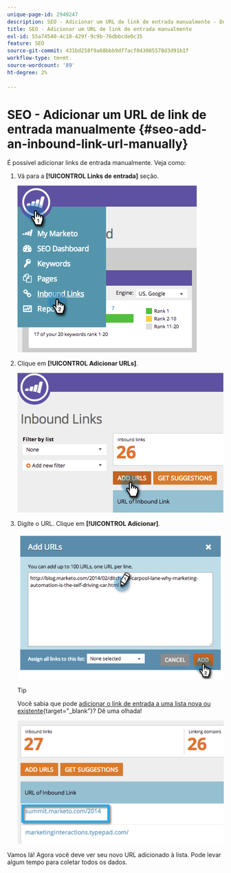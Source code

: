 ```yaml
---
unique-page-id: 2949247
description: SEO - Adicionar um URL de link de entrada manualmente - Documentação do Marketo - Documentação do produto
title: SEO - Adicionar um URL de link de entrada manualmente
exl-id: 55a74540-4c18-429f-9c9b-76dbbcde0c35
feature: SEO
source-git-commit: 431bd258f9a68bbb9df7acf043085578d3d91b1f
workflow-type: tm+mt
source-wordcount: '89'
ht-degree: 2%

---
```


# SEO - Adicionar um URL de link de entrada manualmente {#seo-add-an-inbound-link-url-manually}

É possível adicionar links de entrada manualmente. Veja como:

1. Vá para a **[!UICONTROL Links de entrada]** seção.

   ![](assets/image2014-9-18-13-3a40-3a3.png)

1. Clique em **[!UICONTROL Adicionar URLs]**.

   ![](assets/image2014-9-18-13-3a40-3a8.png)

1. Digite o URL. Clique em **[!UICONTROL Adicionar]**.

   ![](assets/image2014-9-18-13-3a40-3a32.png)

   >[!TIP]
   >
   >Você sabia que pode [adicionar o link de entrada a uma lista nova ou existente](/help/marketo/product-docs/additional-apps/seo/understanding-seo/seo-managing-lists.md){target="_blank"}? Dê uma olhada!

   ![](assets/image2014-9-18-13-3a41-3a14.png)

Vamos lá! Agora você deve ver seu novo URL adicionado à lista. Pode levar algum tempo para coletar todos os dados.
